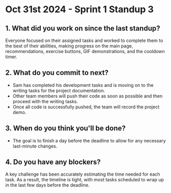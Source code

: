 # Oct 31st 2024 - Sprint 1 Standup 3

## 1. What did you work on since the last standup?
Everyone focused on their assigned tasks and worked to complete them to the best of their abilities, making progress on the main page, recommendations, exercise buttons, GIF demonstrations, and the cooldown timer.

## 2. What do you commit to next?
- Sam has completed his development tasks and is moving on to the writing tasks for the project documentation.
- Other team members will push their code as soon as possible and then proceed with the writing tasks.
- Once all code is successfully pushed, the team will record the project demo.

## 3. When do you think you'll be done?
- The goal is to finish a day before the deadline to allow for any necessary last-minute changes.

## 4. Do you have any blockers?
A key challenge has been accurately estimating the time needed for each task. As a result, the timeline is tight, with most tasks scheduled to wrap up in the last few days before the deadline.
